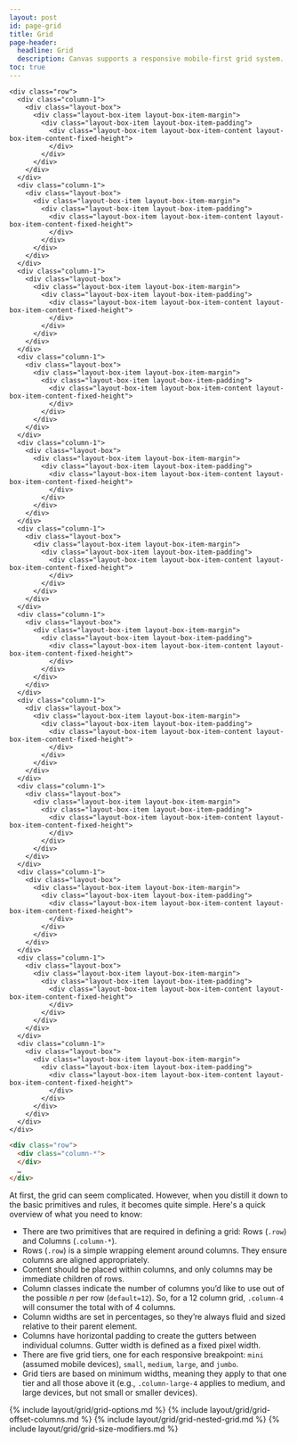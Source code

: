 ```yaml
---
layout: post
id: page-grid
title: Grid
page-header:
  headline: Grid
  description: Canvas supports a responsive mobile-first grid system.  By default, the grid system is based on a 12 column layout, but can be easily modified to enable any column count.  With simple class name additions, the column count can be changed based on the users viewport.  This allows for rich layouts that adjust to best fit the device.
toc: true
---
```


<div class="panel pod pod-short-bottom pod-short-top flush-horizontal">

  <div class="panel-cell">

    <div class="row">
      <div class="column-1">
        <div class="layout-box">
          <div class="layout-box-item layout-box-item-margin">
            <div class="layout-box-item layout-box-item-padding">
              <div class="layout-box-item layout-box-item-content layout-box-item-content-fixed-height">
              </div>
            </div>
          </div>
        </div>
      </div>
      <div class="column-1">
        <div class="layout-box">
          <div class="layout-box-item layout-box-item-margin">
            <div class="layout-box-item layout-box-item-padding">
              <div class="layout-box-item layout-box-item-content layout-box-item-content-fixed-height">
              </div>
            </div>
          </div>
        </div>
      </div>
      <div class="column-1">
        <div class="layout-box">
          <div class="layout-box-item layout-box-item-margin">
            <div class="layout-box-item layout-box-item-padding">
              <div class="layout-box-item layout-box-item-content layout-box-item-content-fixed-height">
              </div>
            </div>
          </div>
        </div>
      </div>
      <div class="column-1">
        <div class="layout-box">
          <div class="layout-box-item layout-box-item-margin">
            <div class="layout-box-item layout-box-item-padding">
              <div class="layout-box-item layout-box-item-content layout-box-item-content-fixed-height">
              </div>
            </div>
          </div>
        </div>
      </div>
      <div class="column-1">
        <div class="layout-box">
          <div class="layout-box-item layout-box-item-margin">
            <div class="layout-box-item layout-box-item-padding">
              <div class="layout-box-item layout-box-item-content layout-box-item-content-fixed-height">
              </div>
            </div>
          </div>
        </div>
      </div>
      <div class="column-1">
        <div class="layout-box">
          <div class="layout-box-item layout-box-item-margin">
            <div class="layout-box-item layout-box-item-padding">
              <div class="layout-box-item layout-box-item-content layout-box-item-content-fixed-height">
              </div>
            </div>
          </div>
        </div>
      </div>
      <div class="column-1">
        <div class="layout-box">
          <div class="layout-box-item layout-box-item-margin">
            <div class="layout-box-item layout-box-item-padding">
              <div class="layout-box-item layout-box-item-content layout-box-item-content-fixed-height">
              </div>
            </div>
          </div>
        </div>
      </div>
      <div class="column-1">
        <div class="layout-box">
          <div class="layout-box-item layout-box-item-margin">
            <div class="layout-box-item layout-box-item-padding">
              <div class="layout-box-item layout-box-item-content layout-box-item-content-fixed-height">
              </div>
            </div>
          </div>
        </div>
      </div>
      <div class="column-1">
        <div class="layout-box">
          <div class="layout-box-item layout-box-item-margin">
            <div class="layout-box-item layout-box-item-padding">
              <div class="layout-box-item layout-box-item-content layout-box-item-content-fixed-height">
              </div>
            </div>
          </div>
        </div>
      </div>
      <div class="column-1">
        <div class="layout-box">
          <div class="layout-box-item layout-box-item-margin">
            <div class="layout-box-item layout-box-item-padding">
              <div class="layout-box-item layout-box-item-content layout-box-item-content-fixed-height">
              </div>
            </div>
          </div>
        </div>
      </div>
      <div class="column-1">
        <div class="layout-box">
          <div class="layout-box-item layout-box-item-margin">
            <div class="layout-box-item layout-box-item-padding">
              <div class="layout-box-item layout-box-item-content layout-box-item-content-fixed-height">
              </div>
            </div>
          </div>
        </div>
      </div>
      <div class="column-1">
        <div class="layout-box">
          <div class="layout-box-item layout-box-item-margin">
            <div class="layout-box-item layout-box-item-padding">
              <div class="layout-box-item layout-box-item-content layout-box-item-content-fixed-height">
              </div>
            </div>
          </div>
        </div>
      </div>
    </div>

  </div>

  <div class="panel-cell panel-cell-light panel-cell-code-block" markdown="1">

```html
<div class="row">
  <div class="column-*">
  </div>
  …
</div>
```

  </div>

</div>

At first, the grid can seem complicated.  However, when you distill it down to the basic primitives and rules, it becomes quite simple.  Here's a quick overview of what you need to know:

* There are two primitives that are required in defining a grid: Rows (`.row`) and Columns (`.column-*`).
* Rows (`.row`) is a simple wrapping element around columns.  They ensure columns are aligned appropriately.
* Content should be placed within columns, and only columns may be immediate children of rows.
* Column classes indicate the number of columns you’d like to use out of the possible <em>n</em> per row (`default=12`). So, for a 12 column grid, `.column-4` will consumer the total with of 4 columns.
* Column widths are set in percentages, so they’re always fluid and sized relative to their parent element.
* Columns have horizontal padding to create the gutters between individual columns. Gutter width is defined as a fixed pixel width.
* There are five grid tiers, one for each responsive breakpoint: `mini` (assumed mobile devices), `small`, `medium`, `large`, and `jumbo`.
* Grid tiers are based on minimum widths, meaning they apply to that one tier and all those above it (e.g., `.column-large-4` applies to medium, and large devices, but not small or smaller devices).

{% include layout/grid/grid-options.md %}
{% include layout/grid/grid-offset-columns.md %}
{% include layout/grid/grid-nested-grid.md %}
{% include layout/grid/grid-size-modifiers.md %}
